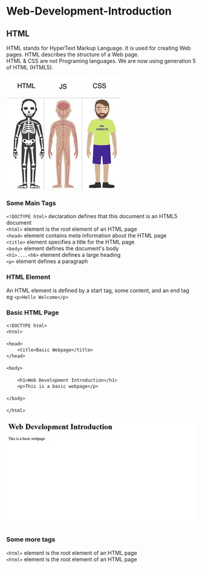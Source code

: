 # Web-Development-Introduction
## HTML
HTML stands for HyperText Markup Language. It is used for creating Web pages. HTML describes the structure of a Web page.  
HTML & CSS are not Programing languages. We are now using generation 5 of HTML (HTML5).  
  
![Website Skeleton](assest/../assests/web-skeleton.jpg "Website Skeleton")  
### Some Main Tags

`<!DOCTYPE html>` declaration defines that this document is an HTML5 document  
`<html>` element is the root element of an HTML page  
`<head>` element contains meta information about the HTML page  
`<title>` element specifies a title for the HTML page  
`<body>` element defines the document's body  
`<h1>....<h6>` element defines a large heading  
`<p>` element defines a paragraph  

### HTML Element

An HTML element is defined by a start tag, some content, and an end tag  
eg `<p>Hello Welcome</p>`  

### Basic HTML Page
```
<!DOCTYPE html>
<html>

<head>
    <title>Basic Webpage</title>
</head>

<body>

    <h1>Web Development Introduction</h1>
    <p>This is a basic webpage</p>

</body>

</html>
```

![Basic HTML Page](assest/../assests/basic-webpage.jpg "Basic HTML Page")  

### Some more tags
`<html>` element is the root element of an HTML page  
`<html>` element is the root element of an HTML page  






